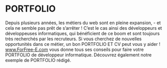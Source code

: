 # PORTFOLIO

Depuis plusieurs années, les métiers du web sont en pleine expansion, - et cela ne semble pas prêt de s’arrêter ! C’est le cas ainsi des développeurs et développeuses informatiques, qui bénéficient de ce boom et sont toujours très recherchés par les recruteurs. Si vous cherchez de nouvelles opportunités dans ce métier, un bon PORTFOLIO ET CV peut vous y aider ! www.ForFree-E.com vous donne tous ses conseils pour faire votre PORTFOLIO de développeur informatique. Découvrez également notre exemple de PORTFOLIO rédigé.
